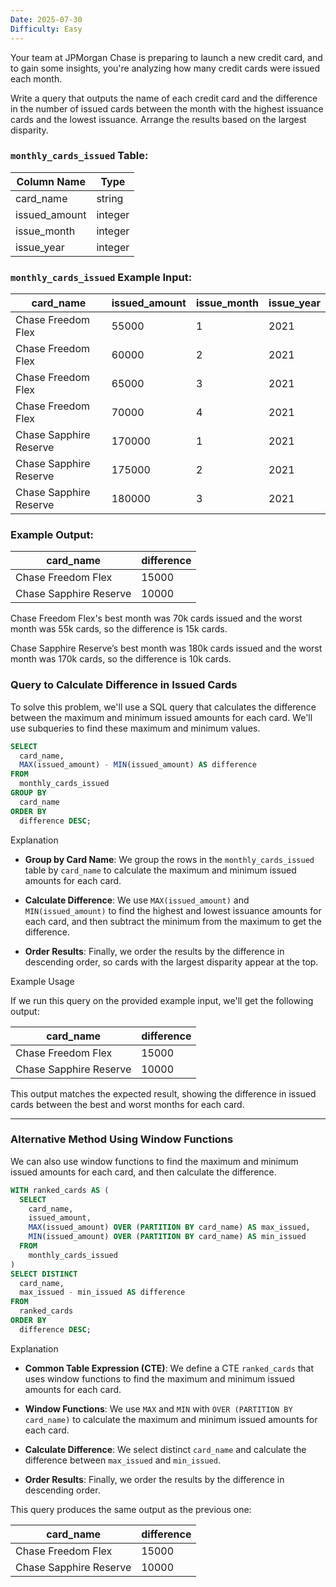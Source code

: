 ```yaml
---
Date: 2025-07-30
Difficulty: Easy
---
```

Your team at JPMorgan Chase is preparing to launch a new credit card, and to gain some insights, you're analyzing how many credit cards were issued each month.

Write a query that outputs the name of each credit card and the difference in the number of issued cards between the month with the highest issuance cards and the lowest issuance. Arrange the results based on the largest disparity.

### `monthly_cards_issued` Table:

|Column Name|Type|
|---|---|
|card_name|string|
|issued_amount|integer|
|issue_month|integer|
|issue_year|integer|

### `monthly_cards_issued` Example Input:

|card_name|issued_amount|issue_month|issue_year|
|---|---|---|---|
|Chase Freedom Flex|55000|1|2021|
|Chase Freedom Flex|60000|2|2021|
|Chase Freedom Flex|65000|3|2021|
|Chase Freedom Flex|70000|4|2021|
|Chase Sapphire Reserve|170000|1|2021|
|Chase Sapphire Reserve|175000|2|2021|
|Chase Sapphire Reserve|180000|3|2021|

### Example Output:

|card_name|difference|
|---|---|
|Chase Freedom Flex|15000|
|Chase Sapphire Reserve|10000|

Chase Freedom Flex's best month was 70k cards issued and the worst month was 55k cards, so the difference is 15k cards.

Chase Sapphire Reserve’s best month was 180k cards issued and the worst month was 170k cards, so the difference is 10k cards.

### Query to Calculate Difference in Issued Cards

To solve this problem, we'll use a SQL query that calculates the difference between the maximum and minimum issued amounts for each card. We'll use subqueries to find these maximum and minimum values.
```SQL
SELECT 
  card_name,
  MAX(issued_amount) - MIN(issued_amount) AS difference
FROM 
  monthly_cards_issued
GROUP BY 
  card_name
ORDER BY 
  difference DESC;
```

Explanation

- **Group by Card Name**: We group the rows in the `monthly_cards_issued` table by `card_name` to calculate the maximum and minimum issued amounts for each card.

- **Calculate Difference**: We use `MAX(issued_amount)` and `MIN(issued_amount)` to find the highest and lowest issuance amounts for each card, and then subtract the minimum from the maximum to get the difference.

- **Order Results**: Finally, we order the results by the difference in descending order, so cards with the largest disparity appear at the top.

Example Usage

If we run this query on the provided example input, we'll get the following output:

|card_name|difference|
|---|---|
|Chase Freedom Flex|15000|
|Chase Sapphire Reserve|10000|

This output matches the expected result, showing the difference in issued cards between the best and worst months for each card.

---
### Alternative Method Using Window Functions

We can also use window functions to find the maximum and minimum issued amounts for each card, and then calculate the difference.

```sql
WITH ranked_cards AS (
  SELECT 
    card_name,
    issued_amount,
    MAX(issued_amount) OVER (PARTITION BY card_name) AS max_issued,
    MIN(issued_amount) OVER (PARTITION BY card_name) AS min_issued
  FROM 
    monthly_cards_issued
)
SELECT DISTINCT 
  card_name,
  max_issued - min_issued AS difference
FROM 
  ranked_cards
ORDER BY 
  difference DESC;
```

Explanation

- **Common Table Expression (CTE)**: We define a CTE `ranked_cards` that uses window functions to find the maximum and minimum issued amounts for each card.

- **Window Functions**: We use `MAX` and `MIN` with `OVER (PARTITION BY card_name)` to calculate the maximum and minimum issued amounts for each card.

- **Calculate Difference**: We select distinct `card_name` and calculate the difference between `max_issued` and `min_issued`.

- **Order Results**: Finally, we order the results by the difference in descending order.

This query produces the same output as the previous one:

|card_name|difference|
|---|---|
|Chase Freedom Flex|15000|
|Chase Sapphire Reserve|10000|
